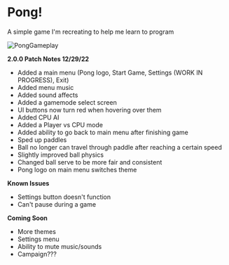# Pong!
A simple game I'm recreating to help me learn to program

![PongGameplay](https://user-images.githubusercontent.com/57479494/210155084-4b595924-d60c-486e-a12e-b37e2c0521d6.gif)

**2.0.0 Patch Notes 12/29/22**
- Added a main menu (Pong logo, Start Game, Settings (WORK IN PROGRESS), Exit)
- Added menu music
- Added sound affects
- Added a gamemode select screen
- UI buttons now turn red when hovering over them
- Added CPU AI
- Added a Player vs CPU mode
- Added ability to go back to main menu after finishing game
- Sped up paddles
- Ball no longer can travel through paddle after reaching a certain speed
- Slightly improved ball physics
- Changed ball serve to be more fair and consistent
- Pong logo on main menu switches theme

**Known Issues**
- Settings button doesn't function
- Can't pause during a game

**Coming Soon**
- More themes
- Settings menu
- Ability to mute music/sounds
- Campaign???
